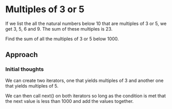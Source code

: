 # Multiples of 3 or 5

If we list the all the natural numbers below 10 that are multiples of 3 or 5, we get 3, 5, 6 and 9. The sum of these multiples is 23.

Find the sum of all the multiples of 3 or 5 below 1000.


## Approach

### Initial thoughts

We can create two iterators, one that yields multiples of 3 and another one that yields multiples of 5.

We can then call next() on both iterators so long as the condition is met that the next value is less than 1000 and add the values together.

